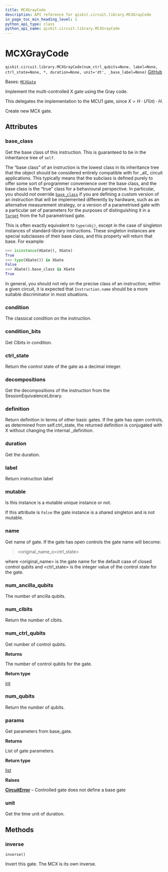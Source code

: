 ```yaml
---
title: MCXGrayCode
description: API reference for qiskit.circuit.library.MCXGrayCode
in_page_toc_min_heading_level: 1
python_api_type: class
python_api_name: qiskit.circuit.library.MCXGrayCode
---
```


# MCXGrayCode

<span id="qiskit.circuit.library.MCXGrayCode" />

`qiskit.circuit.library.MCXGrayCode(num_ctrl_qubits=None, label=None, ctrl_state=None, *, duration=None, unit='dt', _base_label=None)` [GitHub](https://github.com/qiskit/qiskit/tree/stable/0.46/qiskit/circuit/library/standard_gates/x.py "view source code")

Bases: [`MCXGate`](qiskit.circuit.library.MCXGate "qiskit.circuit.library.standard_gates.x.MCXGate")

Implement the multi-controlled X gate using the Gray code.

This delegates the implementation to the MCU1 gate, since $X = H \cdot U1(\pi) \cdot H$.

Create new MCX gate.

## Attributes

<span id="qiskit.circuit.library.MCXGrayCode.base_class" />

### base\_class

Get the base class of this instruction. This is guaranteed to be in the inheritance tree of `self`.

The “base class” of an instruction is the lowest class in its inheritance tree that the object should be considered entirely compatible with for \_all\_ circuit applications. This typically means that the subclass is defined purely to offer some sort of programmer convenience over the base class, and the base class is the “true” class for a behavioural perspective. In particular, you should *not* override [`base_class`](#qiskit.circuit.library.MCXGrayCode.base_class "qiskit.circuit.library.MCXGrayCode.base_class") if you are defining a custom version of an instruction that will be implemented differently by hardware, such as an alternative measurement strategy, or a version of a parametrised gate with a particular set of parameters for the purposes of distinguishing it in a [`Target`](qiskit.transpiler.Target "qiskit.transpiler.Target") from the full parametrised gate.

This is often exactly equivalent to `type(obj)`, except in the case of singleton instances of standard-library instructions. These singleton instances are special subclasses of their base class, and this property will return that base. For example:

```python
>>> isinstance(XGate(), XGate)
True
>>> type(XGate()) is XGate
False
>>> XGate().base_class is XGate
True
```

In general, you should not rely on the precise class of an instruction; within a given circuit, it is expected that `Instruction.name` should be a more suitable discriminator in most situations.

<span id="qiskit.circuit.library.MCXGrayCode.condition" />

### condition

The classical condition on the instruction.

<span id="qiskit.circuit.library.MCXGrayCode.condition_bits" />

### condition\_bits

Get Clbits in condition.

<span id="qiskit.circuit.library.MCXGrayCode.ctrl_state" />

### ctrl\_state

Return the control state of the gate as a decimal integer.

<span id="qiskit.circuit.library.MCXGrayCode.decompositions" />

### decompositions

Get the decompositions of the instruction from the SessionEquivalenceLibrary.

<span id="qiskit.circuit.library.MCXGrayCode.definition" />

### definition

Return definition in terms of other basic gates. If the gate has open controls, as determined from self.ctrl\_state, the returned definition is conjugated with X without changing the internal \_definition.

<span id="qiskit.circuit.library.MCXGrayCode.duration" />

### duration

Get the duration.

<span id="qiskit.circuit.library.MCXGrayCode.label" />

### label

Return instruction label

<span id="qiskit.circuit.library.MCXGrayCode.mutable" />

### mutable

Is this instance is a mutable unique instance or not.

If this attribute is `False` the gate instance is a shared singleton and is not mutable.

<span id="qiskit.circuit.library.MCXGrayCode.name" />

### name

Get name of gate. If the gate has open controls the gate name will become:

> \<original\_name\_o\<ctrl\_state>

where \<original\_name> is the gate name for the default case of closed control qubits and \<ctrl\_state> is the integer value of the control state for the gate.

<span id="qiskit.circuit.library.MCXGrayCode.num_ancilla_qubits" />

### num\_ancilla\_qubits

The number of ancilla qubits.

<span id="qiskit.circuit.library.MCXGrayCode.num_clbits" />

### num\_clbits

Return the number of clbits.

<span id="qiskit.circuit.library.MCXGrayCode.num_ctrl_qubits" />

### num\_ctrl\_qubits

Get number of control qubits.

**Returns**

The number of control qubits for the gate.

**Return type**

[int](https://docs.python.org/3/library/functions.html#int "(in Python v3.12)")

<span id="qiskit.circuit.library.MCXGrayCode.num_qubits" />

### num\_qubits

Return the number of qubits.

<span id="qiskit.circuit.library.MCXGrayCode.params" />

### params

Get parameters from base\_gate.

**Returns**

List of gate parameters.

**Return type**

[list](https://docs.python.org/3/library/stdtypes.html#list "(in Python v3.12)")

**Raises**

[**CircuitError**](circuit#qiskit.circuit.CircuitError "qiskit.circuit.CircuitError") – Controlled gate does not define a base gate

<span id="qiskit.circuit.library.MCXGrayCode.unit" />

### unit

Get the time unit of duration.

## Methods

### inverse

<span id="qiskit.circuit.library.MCXGrayCode.inverse" />

`inverse()`

Invert this gate. The MCX is its own inverse.

